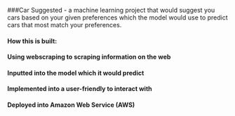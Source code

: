 ###Car Suggested - a machine learning project that would suggest you cars based on your given preferences which the model would use to predict cars that most match your preferences.
#### How this is built:
####                   Using webscraping to scraping information on the web 
####                   Inputted into the model which it would predict 
####                   Implemented into a user-friendly to interact with
####                   Deployed into Amazon Web Service (AWS) 
